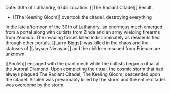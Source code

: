 Date: 30th of Lathandry, 6745
Location: [[The Radiant Citadel]]
Result: 
* [[The Keening Gloom]] overtook the citadel, destroying everything

In the late afternoon of the 30th of Lathandry, an enormous mech emerged from a portal along with cultists from Zinda and an army wielding firearms from Yeonido. The invading forces killed indiscriminately as residents fled through other portals. [[Larry Biggs]] was killed in the chaos and the statuses of [[Jayson Nimayan]] and the children rescued from Frienan are unknown.

[[Sholeh]] engaged with the giant mech while the cultists began a ritual at the Auroral Diamond. Upon completing the ritual, the cosmic storm that had always plagued The Radiant Citadel, The Keeling Gloom, descended upon the citadel. Sholeh was presumably killed by the storm and the entire citadel was overcome by the storm. 